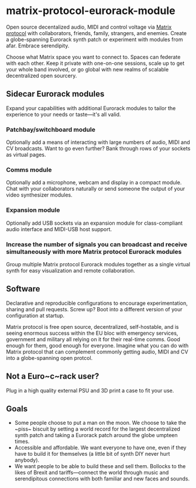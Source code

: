 # matrix-protocol-eurorack-module
Open source decentalized audio, MIDI and control voltage via [Matrix protocol](https://github.com/matrix-org) with collaborators, friends, family, strangers, and enemies. Create a globe-spanning Eurorack synth patch or experiment with modules from afar. Embrace serendipity.

Choose what Matrix space you want to connect to. Spaces can federate with each other. Keep it private with one-on-one sessions, scale up to get your whole band involved, or go global with new realms of scalable decentralized open sourcery.

## Sidecar Eurorack modules
Expand your capabilities with additional Eurorack modules to tailor the experience to your needs or taste—it's all valid.

### Patchbay/switchboard module
Optionally add a means of interacting with large numbers of audio, MIDI and CV broadcasts. Want to go even further? Bank through rows of your sockets as virtual pages.

### Comms module
Optionally add a microphone, webcam and display in a compact module. Chat with your collaborators naturally or send someone the output of your video synthesizer modules.

### Expansion module
Optionally add USB sockets via an expansion module for class-compliant audio interface and MIDI-USB host support.

### Increase the number of signals you can broadcast and receive simultaneously with more Matrix protocol Eurorack modules
Group multiple Matrix protocol Eurorack modules together as a single virtual synth for easy visualization and remote collaboration.

## Software
Declarative and reproducible configurations to encourage experimentation, sharing and pull requests. Screw up? Boot into a different version of your configuration at startup.

Matrix protocol is free open source, decentralized, self-hostable, and is seeing enormous success within the EU bloc with emergency services, government and military all relying on it for their real-time comms. Good enough for them, good enough for everyone. Imagine what you can do with Matrix protocol that can complement commonly getting audio, MIDI and CV into a globe-spanning open protcol.

## Not a Euro~c~rack user?
Plug in a high quality external PSU and 3D print a case to fit your use.

## Goals
- Some people choose to put a man on the moon. We choose to take the ~piss~ biscuit by setting a world record for the largest decentralized synth patch and taking a Eurorack patch around the globe umpteen times.
- Accessible and affordable. We want everyone to have one, even if they have to build it for themselves (a little bit of synth DIY never hurt anybody).
- We want people to be able to build these and sell them. Bollocks to the likes of Brexit and tariffs—connect the world through music and serendipitous connections with both familiar and new faces and sounds.
